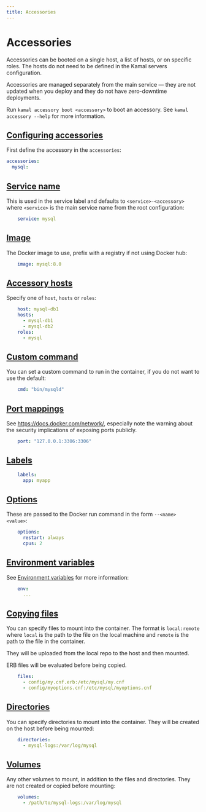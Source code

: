 ```yaml
---
title: Accessories
---
```


# Accessories

Accessories can be booted on a single host, a list of hosts, or on specific roles. The hosts do not need to be defined in the Kamal servers configuration.

Accessories are managed separately from the main service — they are not updated when you deploy and they do not have zero-downtime deployments.

Run `kamal accessory boot <accessory>` to boot an accessory.
See `kamal accessory --help` for more information.

## [Configuring accessories](#configuring-accessories)

First define the accessory in the `accessories`:

```yaml
accessories:
  mysql:
```

## [Service name](#service-name)

This is used in the service label and defaults to `<service>-<accessory>` where `<service>` is the main service name from the root configuration:

```yaml
    service: mysql
```

## [Image](#image)

The Docker image to use, prefix with a registry if not using Docker hub:

```yaml
    image: mysql:8.0
```

## [Accessory hosts](#accessory-hosts)

Specify one  of `host`, `hosts` or `roles`:

```yaml
    host: mysql-db1
    hosts:
      - mysql-db1
      - mysql-db2
    roles:
      - mysql
```

## [Custom command](#custom-command)

You can set a custom command to run in the container, if you do not want to use the default:

```yaml
    cmd: "bin/mysqld"
```

## [Port mappings](#port-mappings)

See https://docs.docker.com/network/, especially note the warning about the security implications of exposing ports publicly.

```yaml
    port: "127.0.0.1:3306:3306"
```

## [Labels](#labels)

```yaml
    labels:
      app: myapp
```

## [Options](#options)

These are passed to the Docker run command in the form `--<name> <value>`:

```yaml
    options:
      restart: always
      cpus: 2
```

## [Environment variables](#environment-variables)

See [Environment variables](../environment-variables) for more information:

```yaml
    env:
      ...
```

## [Copying files](#copying-files)

You can specify files to mount into the container. The format is `local:remote` where `local` is the path to the file on the local machine and `remote` is the path to the file in the container.

They will be uploaded from the local repo to the host and then mounted.

ERB files will be evaluated before being copied.

```yaml
    files:
      - config/my.cnf.erb:/etc/mysql/my.cnf
      - config/myoptions.cnf:/etc/mysql/myoptions.cnf
```

## [Directories](#directories)

You can specify directories to mount into the container. They will be created on the host before being mounted:

```yaml
    directories:
      - mysql-logs:/var/log/mysql
```

## [Volumes](#volumes)

Any other volumes to mount, in addition to the files and directories. They are not created or copied before mounting:

```yaml
    volumes:
      - /path/to/mysql-logs:/var/log/mysql
```
